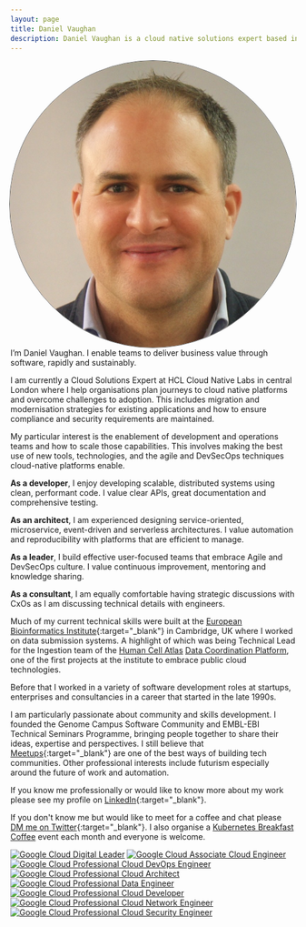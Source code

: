 ```yaml
---
layout: page
title: Daniel Vaughan
description: Daniel Vaughan is a cloud native solutions expert based in London, UK
---
```


<img style="float: right; margin-left: 20px; border: 1px solid; border-radius: 50%; border-color: #5a5a5a;" src="img/daniel-vaughan.jpeg" alt="Daniel Vaughan Photo">
I’m Daniel Vaughan. I enable teams to deliver business value through software, rapidly and sustainably.

I am currently a Cloud Solutions Expert at HCL Cloud Native Labs in central London where I help organisations plan journeys to cloud native platforms and overcome challenges to adoption. This includes migration and modernisation strategies for existing applications and how to ensure compliance and security requirements are maintained.

My particular interest is the enablement of development and operations teams and how to scale those capabilities. This involves making the best use of new tools, technologies, and the agile and DevSecOps techniques cloud-native platforms enable.

<b>As a developer</b>, I enjoy developing scalable, distributed systems using clean, performant code. I value clear APIs, great documentation and comprehensive testing.

<b>As an architect</b>, I am experienced designing service-oriented, microservice, event-driven and serverless architectures. I value automation and reproducibility with platforms that are efficient to manage. 

<b>As a leader</b>, I build effective user-focused teams that embrace Agile and DevSecOps culture. I value continuous improvement, mentoring and knowledge sharing.

<b>As a consultant</b>, I am equally comfortable having strategic discussions with CxOs as I am discussing technical details with engineers.

Much of my current technical skills were built at the [European Bioinformatics Institute](https://www.ebi.ac.uk){:target="_blank"} in Cambridge, UK where I worked on data submission systems. A highlight of which was being Technical Lead for the Ingestion team of the [Human Cell Atlas](https://www.humancellatlas.org) [Data Coordination Platform](https://www.humancellatlas.org/data-sharing), one of the first projects at the institute to embrace public cloud technologies.

Before that I worked in a variety of software development roles at startups, enterprises and consultancies in a career that started in the late 1990s.
            
I am particularly passionate about community and skills development. I founded the Genome Campus Software Community  and EMBL-EBI Technical Seminars Programme, bringing people together to share their ideas, expertise and perspectives. I still believe that [Meetups](https://www.meetup.com){:target="_blank"} are one of the best ways of building tech communities. Other professional interests include futurism especially around the future of work and automation.

If you know me professionally or would like to know more about my work please see my profile on [LinkedIn](https://www.linkedin.com/in/danielpvaughan){:target="_blank"}.
               
If you don't know me but would like to meet for a coffee and chat please [DM me on Twitter](https://twitter.com/messages/compose?recipient_id=20809535){:target="_blank"}. I also organise a [Kubernetes Breakfast Coffee](k8s-coffee.md) event each month and everyone is welcome.


<a href="https://www.credential.net/319dc5b0-24a3-4391-8c59-940e6c30e37f"><img src="https://api.accredible.com/v1/frontend/credential_website_embed_image/badge/52362645" width="95px" alt="Google Cloud Digital Leader"/></a>
<a href="https://www.credential.net/b7f6794c-a9ae-4001-b557-233463b85b01"><img src="https://api.accredible.com/v1/frontend/credential_website_embed_image/badge/36997077" width="95px" alt="Google Cloud Associate Cloud Engineer"/></a>
<a href="https://www.credential.net/b6133a6a-1d34-47e2-b3cc-82fc5777da28"><img src="https://api.accredible.com/v1/frontend/credential_website_embed_image/badge/33249694" width="95px" alt="Google Cloud Professional Cloud DevOps Engineer"/></a>
<a href="https://www.credential.net/10db7e45-3a2a-4aa7-9cb2-0deac907899a"><img src="https://api.accredible.com/v1/frontend/credential_website_embed_image/badge/13638290" width="95px" alt="Google Cloud Professional Cloud Architect"/></a>
<a href="https://www.credential.net/dd5718b0-fbb3-4079-9b43-1078dd05b785"><img src="https://api.accredible.com/v1/frontend/credential_website_embed_image/badge/40381766" width="95px" alt="Google Cloud Professional Data Engineer"/></a>
<a href="https://www.credential.net/83d6b919-8fa0-4bbd-9485-ea4b02ae7d4c"><img src="https://api.accredible.com/v1/frontend/credential_website_embed_image/badge/40814275" width="95px" alt="Google Cloud Professional Cloud Developer"/></a>
<a href="https://www.credential.net/6afa3a40-e503-4be5-8094-e1a79ef29967"><img src="https://api.accredible.com/v1/frontend/credential_website_embed_image/badge/51218787" width="95px" alt="Google Cloud Professional Cloud Network Engineer"/></a>
<a href="https://www.credential.net/39fffc7d-767d-49d9-8137-7c7b7d8eb93b"><img src="https://api.accredible.com/v1/frontend/credential_website_embed_image/badge/52738357" width="95px" alt="Google Cloud Professional Cloud Security Engineer"/></a>

<br/><br/>
<!--
<a href="https://www.youracclaim.com/badges/07dc896b-914b-43c8-a4fb-a621ae1990ae"><img src="https://images.youracclaim.com/images/f88d800c-5261-45c6-9515-0458e31c3e16/ckad%2Bfrom%2Bcncfsite.png" width="95px" alt="Certified Kubernetes Application Developer (CKAD)"/></a>
<a href="https://www.youracclaim.com/badges/9b847a70-bdb8-44a6-b8d8-3536d34ec9d5"><img src="https://images.youracclaim.com/images/468402d2-f1aa-45f2-b9f6-5900521803e8/cfcd-from-cffsite.png" width="95px" alt="CCloud Foundry Certified Developer (CFCD)"/></a>
<a href="https://www.youracclaim.com/badges/7b603b45-0a57-4c27-ae2a-0c6c0492464a"><img src="https://images.youracclaim.com/size/680x680/images/16f22d55-babd-448b-8265-cc81108a6430/Cloud%2BService%2BMgmt%2Band%2BOps%2BExplorer%2Bv2.png" width="95px"/></a>
<a href="https://www.youracclaim.com/badges/70f8e70a4-4359-4d65-b1f2-9e1158cc2a77"><img src="https://images.youracclaim.com/size/680x680/images/c3c663db-56e2-4e2f-8d5d-1457842d308d/IBM%2BGarage%2BMethod%2Bfor%2BCloud%2B-%2BExplorer.png" width="95px"/></a>
<a href="https://www.youracclaim.com/badges/9006b5fb-1994-4ab3-be26-bda2f3f484a6"><img src="https://images.youracclaim.com/size/680x680/images/90f6af3b-70a4-47c1-9ee8-389cdaa05b23/IBM%2BCloud%2BPrivate%2B-%2BInfrastructure%2B-%2BArchitecture.png" width="95px"/></a>
<a href="https://www.youracclaim.com/badges/201982a0-a199-45f3-867e-7da3ebfc76b6"><img src="https://images.youracclaim.com/size/680x680/images/71ea5682-2233-434c-a2c5-dd3f7fb8d5e9/Garage%2BMethod%2B-%2BTest%2Bdriven%2BDevelopment%2BV1%2B-%2B%2BFinal.png" width="95px"/></a>
<a href="https://www.youracclaim.com/badges/8b94768b-4c13-4053-b140-514b6b0ba1f7"><img src="https://images.youracclaim.com/size/680x680/images/7ca56f92-b8e3-4202-96de-8a813d0ebc01/IBM%2BCloud%2BPrivate%2B-%2BCont%2BEd%2BCI-CD%2BPipe.png" width="95px"/></a>
<a href="https://www.youracclaim.com/badges/07d1911c-7dd0-43be-9a01-3f8288cec401"><img src="https://images.youracclaim.com/size/680x680/images/59b78dac-c708-46c6-986b-a918efeb1606/IBM%2BGarage%2BMethod%2Bfor%2BCloud%2B-%2BAdvocate.png" width="95px"/></a>
-->